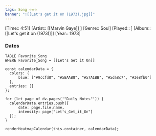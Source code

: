 ```yaml
---
tags: Song ⭐⭐⭐ 
banner: "![[Let's get it on (1973).jpg]]"
---
```

[Time:: 4:51]
[Artist:: [[Marvin Gaye]] ]
[Genre:: Soul]
[Played:: ]
[Album:: [[Let's get it on (1973)]]]
[Year:: 1973]
### Dates
````dataview
TABLE Favorite_Song
WHERE Favorite_Song = [[Let's Get it On]]
````
  ```dataviewjs
const calendarData = { 
	colors: { 
		blue: ["#9ccfd8", "#5BAAB8", "#57A1BB", "#5da8c7", "#3e8fb0"] 
	}, 
	entries: [] 
}; 

for (let page of dv.pages('"Daily Notes"')) { 
	calendarData.entries.push({ 
		date: page.file.name, 
		intensity: page["Let's_Get_it_On"]
	}); 
} 

renderHeatmapCalendar(this.container, calendarData);
```
